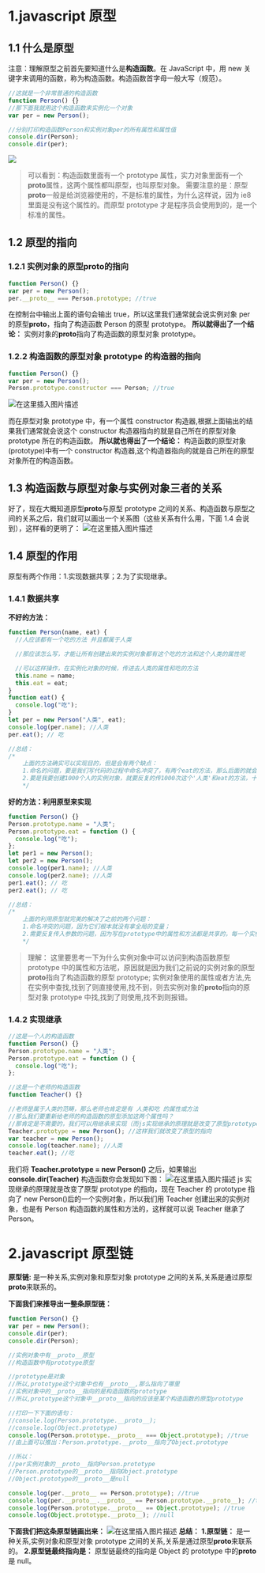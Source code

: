 # 1.javascript 原型

## 1.1 什么是原型

注意：理解原型之前首先要知道什么是**构造函数**。在 JavaScript 中，用 new 关键字来调用的函数，称为构造函数。构造函数首字母一般大写（规范）。

```javascript
//这就是一个非常普通的构造函数
function Person() {}
//那下面我就用这个构造函数来实例化一个对象
var per = new Person();

//分别打印构造函数Person和实例对象per的所有属性和属性值
console.dir(Person);
console.dir(per);
```

![](es-prototypeChain.assets/es-prototypeChain-1.png)

> 可以看到：构造函数里面有一个 prototype 属性，实力对象里面有一个**proto**属性，这两个属性都叫原型，也叫原型对象。
> 需要注意的是：原型**proto**一般是给浏览器使用的，不是标准的属性，为什么这样说，因为 ie8 里面是没有这个属性的。而原型 prototype 才是程序员会使用到的，是一个标准的属性。

## 1.2 原型的指向

### 1.2.1 实例对象的原型**proto**的指向

```javascript
function Person() {}
var per = new Person();
per.__proto__ === Person.prototype; //true
```

在控制台中输出上面的语句会输出 true，所以这里我们通常就会说实例对象 per 的原型**proto**，指向了构造函数 Person 的原型 prototype。
**所以就得出了一个结论：** 实例对象的**proto**指向了构造函数的原型对象 prototype。

### 1.2.2 构造函数的原型对象 prototype 的构造器的指向

```javascript
function Person() {}
var per = new Person();
Person.prototype.constructor === Person; //true
```

![在这里插入图片描述](es-prototypeChain.assets/es-prototypeChain-2.png)

而在原型对象 prototype 中，有一个属性 constructor 构造器,根据上面输出的结果我们通常就会说这个 constructor 构造器指向的就是自己所在的原型对象 prototype 所在的构造函数。
**所以就也得出了一个结论：** 构造函数的原型对象(prototype)中有一个 constructor 构造器,这个构造器指向的就是自己所在的原型对象所在的构造函数。

## 1.3 构造函数与原型对象与实例对象三者的关系

好了，现在大概知道原型**proto**与原型 prototype 之间的关系、构造函数与原型之间的关系之后，我们就可以画出一个关系图（这些关系有什么用，下面 1.4 会说到），这样看的更明了：
![在这里插入图片描述](es-prototypeChain.assets/es-prototypeChain-3.png)

## 1.4 原型的作用

原型有两个作用：1.实现数据共享；2.为了实现继承。

### 1.4.1 数据共享

**不好的方法：**

```javascript
function Person(name, eat) {
  //人应该都有一个吃的方法 并且都属于人类

  //那应该怎么写，才能让所有创建出来的实例对象都有这个吃的方法和这个人类的属性呢

  //可以这样操作，在实例化对象的时候，传进去人类的属性和吃的方法
  this.name = name;
  this.eat = eat;
}
function eat() {
  console.log("吃");
}
let per = new Person("人类", eat);
console.log(per.name); //人类
per.eat(); // 吃

//总结：
/*
    上面的方法确实可以实现目的，但是会有两个缺点：
    1.命名的问题，要是我们写代码的过程中命名冲突了，有两个eat的方法，那么后面的就会把前面的给覆盖了,所以很同意造成命名冲突的问题
    2.要是我要创建1000个人的实例对象，就要反复的传1000次这个'人类'和eat的方法，十分烦琐
    */
```

**好的方法：利用原型来实现**

```javascript
function Person() {}
Person.prototype.name = "人类";
Person.prototype.eat = function () {
  console.log("吃");
};
let per1 = new Person();
let per2 = new Person();
console.log(per1.name); //人类
console.log(per2.name); //人类
per1.eat(); // 吃
per2.eat(); // 吃

//总结：
/*
    上面的利用原型就完美的解决了之前的两个问题：
    1.命名冲突的问题，因为它们根本就没有拿全局的变量；
    2.需要反复传入参数的问题，因为写在prototype中的属性和方法都是共享的，每一个实例对象都可以访问到
    */
```

> 理解：
> 这里要思考一下为什么实例对象中可以访问到构造函数原型 prototype 中的属性和方法呢，原因就是因为我们之前说的实例对象的原型**proto**指向了构造函数的原型 prototype;
> 实例对象使用的属性或者方法,先在实例中查找,找到了则直接使用,找不到，则去实例对象的**proto**指向的原型对象 prototype 中找,找到了则使用,找不到则报错。

### 1.4.2 实现继承

```javascript
//这是一个人的构造函数
function Person() {}
Person.prototype.name = "人类";
Person.prototype.eat = function () {
  console.log("吃");
};

//这是一个老师的构造函数
function Teacher() {}

//老师是属于人类的范畴，那么老师也肯定是有 人类和吃 的属性或方法
//那么我们要重新给老师的构造函数的原型添加这两个属性吗？
//那肯定是不需要的，我们可以用继承来实现（而js实现继承的原理就是改变了原型prototype的指向）
Teacher.prototype = new Person(); //这样我们就改变了原型的指向
var teacher = new Person();
console.log(teacher.name); //人类
teacher.eat(); //吃
```

我们将 **Teacher.prototype = new Person()** 之后，如果输出 **console.dir(Teacher)** 构造函数你会发现如下图：
![在这里插入图片描述](es-prototypeChain.assets/es-prototypeChain-4.png)
js 实现继承的原理就是改变了原型 prototype 的指向，现在 Teacher 的 prototype 指向了 new Person()后的一个实例对象，所以我们用 Teacher 创建出来的实例对象，也是有 Person 构造函数的属性和方法的，这样就可以说 Teacher 继承了 Person。

# 2.javascript 原型链

**原型链:** 是一种关系,实例对象和原型对象 prototype 之间的关系,关系是通过原型**proto**来联系的。

**下面我们来推导出一整条原型链：**

```javascript
function Person() {}
var per = new Person();
console.dir(per);
console.dir(Person);

//实例对象中有__proto__原型
//构造函数中有prototype原型

//prototype是对象
//所以,prototype这个对象中也有__proto__,那么指向了哪里
//实例对象中的__proto__指向的是构造函数的prototype
//所以,prototype这个对象中__proto__指向的应该是某个构造函数的原型prototype

//打印一下下面的语句：
//console.log(Person.prototype.__proto__);
//console.log(Object.prototype)
console.log(Person.prototype.__proto__ === Object.prototype); //true
//由上面可以推出：Person.prototype.__proto__指向了Object.prototype

//所以：
//per实例对象的__proto__指向Person.prototype
//Person.prototype的__proto__指向Object.prototype
//Object.prototype的__proto__是null

console.log(per.__proto__ == Person.prototype); //true
console.log(per.__proto__.__proto__ == Person.prototype.__proto__); //true
console.log(Person.prototype.__proto__ == Object.prototype); //true
console.log(Object.prototype.__proto__); //null
```

**下面我们把这条原型链画出来：**
![在这里插入图片描述](es-prototypeChain.assets/es-prototypeChain-5.png)
**总结：**
**1.原型链：** 是一种关系,实例对象和原型对象 prototype 之间的关系,关系是通过原型**proto**来联系的。
**2.原型链最终指向是：** 原型链最终的指向是 Object 的 prototype 中的**proto**是 null。
